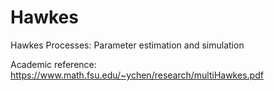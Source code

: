 # Hawkes
Hawkes Processes: Parameter estimation and simulation

Academic reference: https://www.math.fsu.edu/~ychen/research/multiHawkes.pdf
